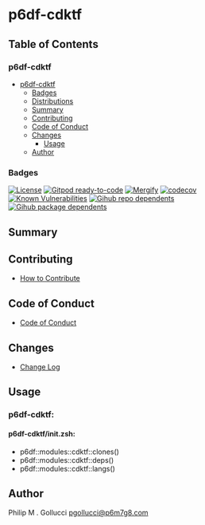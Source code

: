 # p6df-cdktf

## Table of Contents


### p6df-cdktf
- [p6df-cdktf](#p6df-cdktf)
  - [Badges](#badges)
  - [Distributions](#distributions)
  - [Summary](#summary)
  - [Contributing](#contributing)
  - [Code of Conduct](#code-of-conduct)
  - [Changes](#changes)
    - [Usage](#usage)
  - [Author](#author)

### Badges

[![License](https://img.shields.io/badge/License-Apache%202.0-yellowgreen.svg)](https://opensource.org/licenses/Apache-2.0)
[![Gitpod ready-to-code](https://img.shields.io/badge/Gitpod-ready--to--code-blue?logo=gitpod)](https://gitpod.io/#https://github.com/p6m7g8/p6df-cdktf)
[![Mergify](https://img.shields.io/endpoint.svg?url=https://gh.mergify.io/badges/p6m7g8/p6df-cdktf/&style=flat)](https://mergify.io)
[![codecov](https://codecov.io/gh/p6m7g8/p6df-cdktf/branch/master/graph/badge.svg?token=14Yj1fZbew)](https://codecov.io/gh/p6m7g8/p6df-cdktf)
[![Known Vulnerabilities](https://snyk.io/test/github/p6m7g8/p6df-cdktf/badge.svg?targetFile=package.json)](https://snyk.io/test/github/p6m7g8/p6df-cdktf?targetFile=package.json)
[![Gihub repo dependents](https://badgen.net/github/dependents-repo/p6m7g8/p6df-cdktf)](https://github.com/p6m7g8/p6df-cdktf/network/dependents?dependent_type=REPOSITORY)
[![Gihub package dependents](https://badgen.net/github/dependents-pkg/p6m7g8/p6df-cdktf)](https://github.com/p6m7g8/p6df-cdktf/network/dependents?dependent_type=PACKAGE)

## Summary

## Contributing

- [How to Contribute](CONTRIBUTING.md)

## Code of Conduct

- [Code of Conduct](https://github.com/p6m7g8/.github/blob/master/CODE_OF_CONDUCT.md)

## Changes

- [Change Log](CHANGELOG.md)

## Usage

### p6df-cdktf:

#### p6df-cdktf/init.zsh:

- p6df::modules::cdktf::clones()
- p6df::modules::cdktf::deps()
- p6df::modules::cdktf::langs()



## Author

Philip M . Gollucci <pgollucci@p6m7g8.com>
